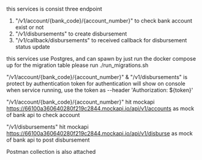 this services is consist three endpoint

1. "/v1/account/{bank_code}/{account_number}" to check bank account exist or not
2. "/v1/disbursements" to create disbursement
3. "/v1/callback/disbursements" to received callback for disbursement status update

this services use Postgres, and can spawn by just run the docker compose up
for the migration table please run ./run_migrations.sh

"/v1/account/{bank_code}/{account_number}" & "/v1/disbursements" is protect by authentication
token for authentication will show on console when service running, use the token as --header 'Authorization: ${token}'

"/v1/account/{bank_code}/{account_number}" hit mockapi https://66100a360640280f219c2844.mockapi.io/api/v1/accounts as mock of bank api to check account

"/v1/disbursements" hit mockapi https://66100a360640280f219c2844.mockapi.io/api/v1/disburse as mock of bank api to post disbursement

Postman collection is also attached
